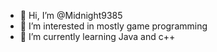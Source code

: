 - 👋 Hi, I’m @Midnight9385
- 👀 I’m interested in mostly game programming
- 🌱 I’m currently learning Java and c++


<!---
Midnight9385/Midnight9385 is a ✨ special ✨ repository because its `README.md` (this file) appears on your GitHub profile.
You can click the Preview link to take a look at your changes.
--->
